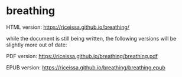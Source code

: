 # breathing

HTML version: <https://riceissa.github.io/breathing/>

while the document is still being written, the following versions will be slightly more out of date:

PDF version: <https://riceissa.github.io/breathing/breathing.pdf>

EPUB version: <https://riceissa.github.io/breathing/breathing.epub>

